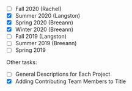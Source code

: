 - [ ] Fall 2020 (Rachel)
- [x] Summer 2020 (Langston)
- [x] Spring 2020 (Breeann)
- [x] Winter 2020 (Breeann)
- [ ] Fall 2019 (Langston)
- [ ] Summer 2019 (Breeann)
- [ ] Spring 2019

Other tasks: 
- [ ] General Descriptions for Each Project 
- [x] Adding Contributing Team Members to Title
